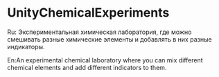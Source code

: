 # UnityChemicalExperiments
Ru: Экспериментальная химическая лаборатория, где можно смешивать разные химические элементы и добавлять в них разные индикаторы.

En:An experimental chemical laboratory where you can mix different chemical elements and add different indicators to them.
